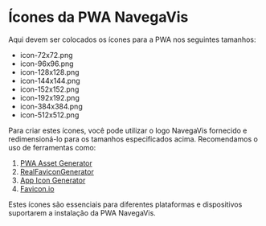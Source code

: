 # Ícones da PWA NavegaVis

Aqui devem ser colocados os ícones para a PWA nos seguintes tamanhos:

- icon-72x72.png
- icon-96x96.png
- icon-128x128.png
- icon-144x144.png
- icon-152x152.png
- icon-192x192.png
- icon-384x384.png
- icon-512x512.png

Para criar estes ícones, você pode utilizar o logo NavegaVis fornecido e redimensioná-lo para os tamanhos especificados acima. Recomendamos o uso de ferramentas como:

1. [PWA Asset Generator](https://github.com/onderceylan/pwa-asset-generator)
2. [RealFaviconGenerator](https://realfavicongenerator.net/)
3. [App Icon Generator](https://appicon.co/)
4. [Favicon.io](https://favicon.io/favicon-converter/)

Estes ícones são essenciais para diferentes plataformas e dispositivos suportarem a instalação da PWA NavegaVis.
